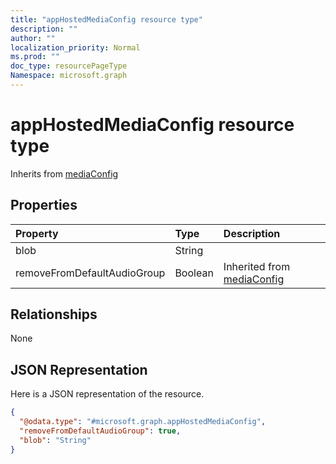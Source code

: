 ```yaml
---
title: "appHostedMediaConfig resource type"
description: ""
author: ""
localization_priority: Normal
ms.prod: ""
doc_type: resourcePageType
Namespace: microsoft.graph
---
```



# appHostedMediaConfig resource type




Inherits from [mediaConfig](../resources/mediaConfig.md)

## Properties
|Property|Type|Description|
|:---|:---|:---|
|blob|String||
|removeFromDefaultAudioGroup|Boolean| Inherited from [mediaConfig](../resources/mediaConfig.md)|

## Relationships
None

## JSON Representation
Here is a JSON representation of the resource.
<!-- {
  "blockType": "resource",
  "@odata.type": "microsoft.graph.appHostedMediaConfig"
}
-->
``` json
{
  "@odata.type": "#microsoft.graph.appHostedMediaConfig",
  "removeFromDefaultAudioGroup": true,
  "blob": "String"
}
```

